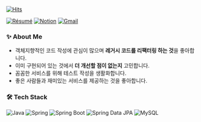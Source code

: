 [![Hits](https://hits.seeyoufarm.com/api/count/incr/badge.svg?url=https%3A%2F%2Fgithub.com%2Fkyukong&count_bg=%23FFE305&title_bg=%23000000&icon=&icon_color=%23050505&title=hits&edge_flat=false)](https://hits.seeyoufarm.com)

[![Résumé](https://img.shields.io/badge/Résumé-018EF5?style=flat&logo=ReadMe&logoColor=white&link=https://kyukong.notion.site/Kim-yubin-67b07b25b2f1412db79b625e81ff6683)](https://kyukong.notion.site/Kim-yubin-67b07b25b2f1412db79b625e81ff6683)
[![Notion](https://img.shields.io/badge/Blog-000000?style=flat&logo=Notion&logoColor=white&link=https://kyukong.notion.site/0ee65a20ef614c81943443d433f9d033)](https://kyukong.notion.site/0ee65a20ef614c81943443d433f9d033)
[![Gmail](https://img.shields.io/badge/Gmail-EA4335?style=flat&logo=Gmail&logoColor=white&link=mailto:kyb062666@gmail.com)](mailto:kyb062666@gmail.com)

### ✨ About Me
- 객체지향적인 코드 작성에 관심이 많으며 <b>레거시 코드를 리팩터링 하는 것</b>을 좋아합니다.
- 이미 구현되어 있는 것에서 <b>더 개선할 점이 없는지</b> 고민합니다.
- 꼼꼼한 서비스를 위해 테스트 작성을 생활화합니다.
- 좋은 사람들과 재미있는 서비스를 제공하는 것을 좋아합니다.

### 🛠 Tech Stack
![Java](https://img.shields.io/badge/Java-007396?style=flat&logo=Java&logoColor=white)
![Spring](https://img.shields.io/badge/Spring-6DB33F?style=flat&logo=Spring&logoColor=white)
![Spring Boot](https://img.shields.io/badge/Spring%20Boot-6DB33F?style=flat&logo=Spring%20Boot&logoColor=white)
![Spring Data JPA](https://img.shields.io/badge/Spring%20Data%20JPA-6DB33F?style=flat&logo=Spring%20Data%20JPA&logoColor=white)
![MySQL](https://img.shields.io/badge/MySQL-4479A1?style=flat&logo=MySQL&logoColor=white)
